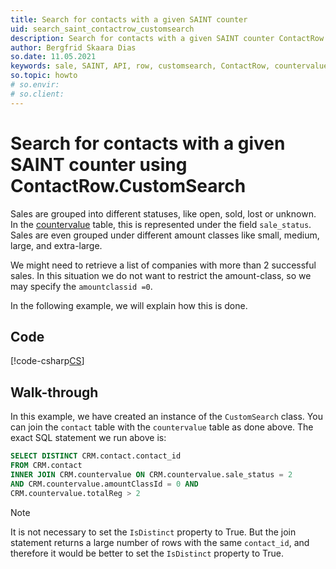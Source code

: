 ```yaml
---
title: Search for contacts with a given SAINT counter
uid: search_saint_contactrow_customsearch
description: Search for contacts with a given SAINT counter ContactRow.CustomSearch
author: Bergfrid Skaara Dias
so.date: 11.05.2021
keywords: sale, SAINT, API, row, customsearch, ContactRow, countervalue, amountclassid
so.topic: howto
# so.envir:
# so.client:
---
```


# Search for contacts with a given SAINT counter using ContactRow.CustomSearch

Sales are grouped into different statuses, like open, sold, lost or unknown. In the [countervalue][1] table, this is represented under the field `sale_status`. Sales are even grouped under different amount classes like small, medium, large, and extra-large.

We might need to retrieve a list of companies with more than 2 successful sales. In this situation we do not want to restrict the amount-class, so we may specify the `amountclassid =0`.

In the following example, we will explain how this is done.

## Code

[!code-csharp[CS](includes/saint-customsearch.cs)]

## Walk-through

In this example, we have created an instance of the `CustomSearch` class. You can join the `contact` table with the `countervalue` table as done above. The exact SQL statement we run above is:

```SQL
SELECT DISTINCT CRM.contact.contact_id
FROM CRM.contact
INNER JOIN CRM.countervalue ON CRM.countervalue.sale_status = 2
AND CRM.countervalue.amountClassId = 0 AND
CRM.countervalue.totalReg > 2
```

> [!NOTE]
> It is not necessary to set the `IsDistinct` property to True. But the join statement returns a large number of rows with the same `contact_id`, and therefore it would be better to set the `IsDistinct` property to True.

<!-- Referenced links -->
[1]:  ../../../../../database/docs/tables/countervalue.md
